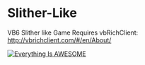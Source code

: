 # Slither-Like
VB6 Slither like Game
Requires vbRichClient:
http://vbrichclient.com/#/en/About/


[![Everything Is AWESOME](https://i9.ytimg.com/vi/MMdSHtew8Qo/default.jpg?v=585ad682&sqp=CIC_t90F&rs=AOn4CLDlAFQr5Vtr49qtYe2br1qlyzDNGQ)](https://www.youtube.com/watch?v=MMdSHtew8Qo "Everything Is AWESOME")
